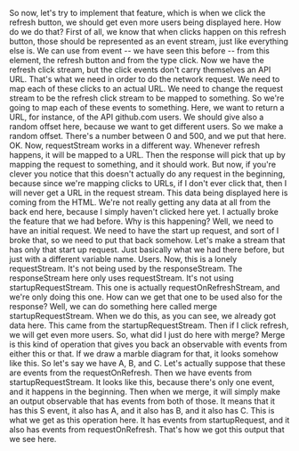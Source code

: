 So now, let's try to implement that feature, which is when we click the refresh button, we should get even more users being displayed here. How do we do that?
First of all, we know that when clicks happen on this refresh button, those should be represented as an event stream, just like everything else is. We can use from event -- we have seen this before -- from this element, the refresh button and from the type click.
Now we have the refresh click stream, but the click events don't carry themselves an API URL. That's what we need in order to do the network request.
We need to map each of these clicks to an actual URL. We need to change the request stream to be the refresh click stream to be mapped to something. So we're going to map each of these events to something.
Here, we want to return a URL, for instance, of the API github.com users. We should give also a random offset here, because we want to get different users. So we make a random offset. There's a number between 0 and 500, and we put that here. OK.
Now, requestStream works in a different way. Whenever refresh happens, it will be mapped to a URL. Then the response will pick that up by mapping the request to something, and it should work.
But now, if you're clever you notice that this doesn't actually do any request in the beginning, because since we're mapping clicks to URLs, if I don't ever click that, then I will never get a URL in the request stream.
This data being displayed here is coming from the HTML. We're not really getting any data at all from the back end here, because I simply haven't clicked here yet. I actually broke the feature that we had before.
Why is this happening? Well, we need to have an initial request. We need to have the start up request, and sort of I broke that, so we need to put that back somehow. Let's make a stream that has only that start up request. Just basically what we had there before, but just with a different variable name. Users.
Now, this is a lonely requestStream. It's not being used by the responseStream. The responseStream here only uses requestStream. It's not using startupRequestStream. This one is actually requestOnRefreshStream, and we're only doing this one.
How can we get that one to be used also for the response? Well, we can do something here called merge startupRequestStream. When we do this, as you can see, we already got data here. This came from the startupRequestStream. Then if I click refresh, we will get even more users.
So, what did I just do here with merge? Merge is this kind of operation that gives you back an observable with events from either this or that. If we draw a marble diagram for that, it looks somehow like this. So let's say we have A, B, and C. Let's actually suppose that these are events from the requestOnRefresh.
Then we have events from startupRequestStream. It looks like this, because there's only one event, and it happens in the beginning.
Then when we merge, it will simply make an output observable that has events from both of those. It means that it has this S event, it also has A, and it also has B, and it also has C. This is what we get as this operation here.
It has events from startupRequest, and it also has events from requestOnRefresh. That's how we got this output that we see here.